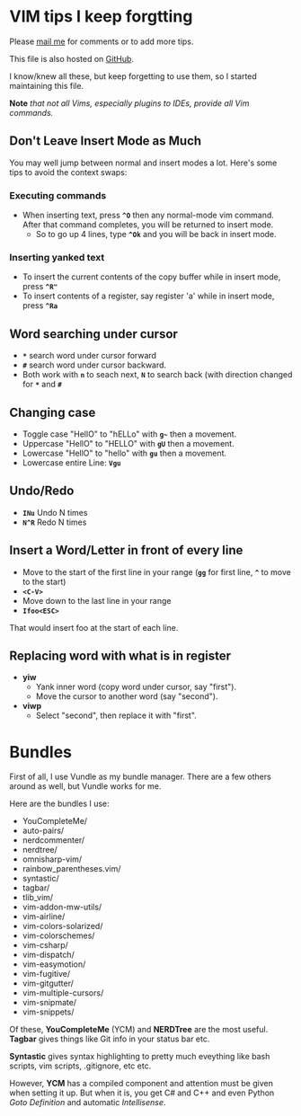 # VIM tips I keep forgtting
Please [mail me](mailto:christian@twobulls.com) for comments or to add more tips.

This file is also hosted on [GitHub](https://github.com/cschladetsch/docs/blob/master/NewVimCommands.md).

I know/knew all these, but keep forgetting to use them, so I started maintaining this file. 

**Note** *that not all Vims, especially plugins to IDEs, provide all Vim commands.*

## Don't Leave Insert Mode as Much
You may well jump between normal and insert modes a lot. Here's some tips to avoid the context swaps:

### Executing commands
* When inserting text, press **`^O`** then any normal-mode vim command. After that command completes, you will be returned to insert mode.
	* So to go up 4 lines, type **`^Ok`** and you will be back in insert mode.

### Inserting yanked text
* To insert the current contents of the copy buffer while in insert mode, press **`^R"`**
* To insert contents of a register, say register 'a' while in insert mode, press **`^Ra`**

## Word searching under cursor

* **`*`** search word under cursor forward
* **`#`** search word under cursor backward.
* Both work with **`n`** to seach next, **`N`** to search back (with direction changed for **`*`** and **`#`**

## Changing case

* Toggle case "HellO" to "hELLo" with **`g~`** then a movement.
* Uppercase "HellO" to "HELLO" with **`gU`** then a movement.
* Lowercase "HellO" to "hello" with **`gu`** then a movement.
* Lowercase entire Line: **`Vgu`**

## Undo/Redo

* **`INu`**	Undo N times
* **`N^R`**	Redo N times

## Insert a Word/Letter in front of every line
* Move to the start of the first line in your range (**`gg`** for first line, **`^`** to move to the start)
* **`<C-V>`**
* Move down to the last line in your range
* **`Ifoo<ESC>`**

That would insert foo at the start of each line.

## Replacing word with what is in register

* **yiw**   
	*  Yank inner word (copy word under cursor, say "first").
	* Move the cursor to another word (say "second").
* **viwp**
	* Select "second", then replace it with "first".

# Bundles
First of all, I use Vundle as my bundle manager. There are a few others around as well, but Vundle works for me.

Here are the bundles I use:

* YouCompleteMe/
* auto-pairs/
* nerdcommenter/
* nerdtree/
* omnisharp-vim/
* rainbow_parentheses.vim/
* syntastic/
* tagbar/
* tlib_vim/
* vim-addon-mw-utils/
* vim-airline/
* vim-colors-solarized/
* vim-colorschemes/
* vim-csharp/
* vim-dispatch/
* vim-easymotion/
* vim-fugitive/
* vim-gitgutter/
* vim-multiple-cursors/
* vim-snipmate/
* vim-snippets/

Of these, **YouCompleteMe** (YCM) and **NERDTree** are the most useful. **Tagbar** gives things like Git info in your status bar etc.

**Syntastic** gives syntax highlighting to pretty much eveything like bash scripts, vim scripts, .gitignore, etc etc.

However, **YCM** has a compiled component and attention must be given when setting it up. But when it is, you get C# and C++ and even Python *Goto Definition* and automatic *Intellisense*.
